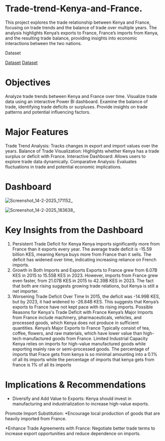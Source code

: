 # Trade-trend-Kenya-and-France.
This project explores the trade relationship between Kenya and France, focusing on trade trends and the balance of trade over multiple years. The analysis highlights Kenya’s exports to France, France’s imports from Kenya, and the resulting trade balance, providing insights into economic interactions between the two nations.

Dataset

<a href="https://github.com/nyambura-maker/Trade-trend-Kenya-and-France./blob/main/Trade_Map_-_Bilateral_trade_between_Kenya_and_France%20(2).xls">Dataset</a>
<a href="https://github.com/nyambura-maker/Trade-trend-Kenya-and-France./blob/main/Europe%20Trade%20Briefs%202020%20updated.docx">Dataset</a>

#  Objectives
Analyze trade trends between Kenya and France over time.
Visualize trade data using an interactive Power BI dashboard.
Examine the balance of trade, identifying trade deficits or surpluses.
Provide insights on trade patterns and potential influencing factors.

# Major Features
Trade Trend Analysis: Tracks changes in export and import values over the years.
Balance of Trade Visualization: Highlights whether Kenya has a trade surplus or deficit with France.
Interactive Dashboard: Allows users to explore trade data dynamically.
Comparative Analysis: Evaluates fluctuations in trade and potential economic implications.
# Dashboard

![Screenshot_14-2-2025_171152_](https://github.com/user-attachments/assets/e26e85df-fa98-4015-ba23-23b89effd4e3)

![Screenshot_14-2-2025_183638_](https://github.com/user-attachments/assets/8ecbde3a-43dd-4bf5-aadb-d198f6c5b962)


# Key Insights from the Dashboard
1. Persistent Trade Deficit for Kenya
Kenya imports significantly more from France than it exports every year.
The average trade deficit is -15.59 billion KES, meaning Kenya buys more from France than it sells.
The deficit has widened over time, indicating increasing reliance on French imports.
2. Growth in Both Imports and Exports
Exports to France grew from 6.07B KES in 2015 to 15.55B KES in 2023.
However, imports from France grew even faster, from 21.07B KES in 2015 to 42.39B KES in 2023.
The fact that both are rising suggests growing trade relations, but Kenya is still a net importer.
3. Worsening Trade Deficit Over Time
In 2015, the deficit was -14.99B KES, but by 2023, it had widened to -26.84B KES.
This suggests that Kenya’s exports to France have not kept pace with its rising imports.
Possible Reasons for Kenya's Trade Deficit with France
Kenya’s Major Imports from France
include machinery, pharmaceuticals, vehicles, and processed goods, which Kenya does not produce in sufficient quantities.
Kenya’s Major Exports to France
Typically consist of tea, coffee, flowers, and raw materials, which have lower value than high-tech manufactured goods from France.
Limited Industrial Capacity
Kenya relies on imports for high-value manufactured goods while exporting mainly raw or semi-processed goods.
The percentage of imports that Frace gets from kenya is so minimal amounting into a 0.1% of all its imports while the percentage of imports that kenya gets from france is 1% of all its imports

# Implications & Recommendations
* Diversify and Add Value to Exports:
Kenya should invest in manufacturing and industrialization to increase high-value exports.

 Promote Import Substitution:
*Encourage local production of goods that are heavily imported from France.

*Enhance Trade Agreements with France:
Negotiate better trade terms to increase export opportunities and reduce dependence on imports.

